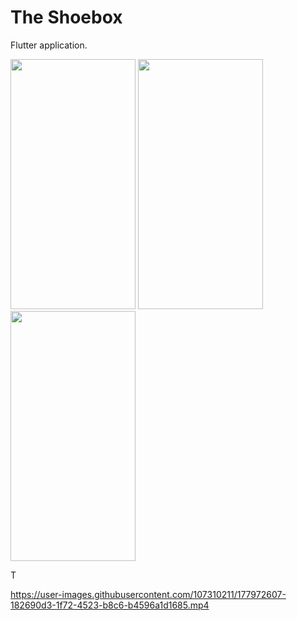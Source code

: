 # The Shoebox

Flutter application.

<img src="https://user-images.githubusercontent.com/107310211/177970491-942656bd-169f-4bf2-9801-518db3f547b0.png" data-canonical-src="https://user-images.githubusercontent.com/107310211/177970491-942656bd-169f-4bf2-9801-518db3f547b0.png" width="200" height="400" />  <img src="https://user-images.githubusercontent.com/107310211/177970560-fa062d9e-a463-4d5b-99a2-a17c126874ae.png" data-canonical-src="https://user-images.githubusercontent.com/107310211/177970560-fa062d9e-a463-4d5b-99a2-a17c126874ae.png" width="200" height="400" />  <img src="https://user-images.githubusercontent.com/107310211/177970571-9b9e51a1-9f4d-4c2f-8577-b545d6dbc030.png" data-canonical-src="https://user-images.githubusercontent.com/107310211/177970571-9b9e51a1-9f4d-4c2f-8577-b545d6dbc030.png" width="200" height="400" />




T

https://user-images.githubusercontent.com/107310211/177972607-182690d3-1f72-4523-b8c6-b4596a1d1685.mp4



